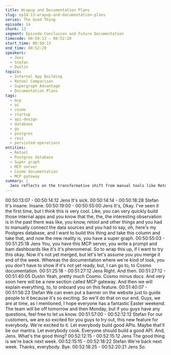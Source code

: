 ```yaml
---
title: Wrapup and Documentation Plans
slug: ep14-13-wrapup-and-documentation-plans
series: The Good Thing
episode: 14
chunk: 13
segment: Episode Conclusion and Future Documentation
timecode: 00:50:13 – 00:52:20
start_time: 00:50:13
end_time: 00:52:20
speakers:
  - Jens
  - Stefan
  - Dustin
topics:
  - Internal App Building
  - Retool Comparison
  - Supergraph Advantage
  - Documentation Plans
tags:
  - mcp
  - ai
  - cosmo
  - startup
  - api-design
  - database
  - go
  - postgres
  - rest
  - persisted-operations
entities:
  - Retool
  - Postgres database
  - Super graph
  - MCP server
  - Cosmo documentation
  - MCP gateway
summary: |
  Jens reflects on the transformative shift from manual tools like Retool to prompt-driven dashboard creation with super graphs and MCP. Dustin outlines documentation plans for the MCP gateway feature, while Stefan expresses excitement for customer adoption and suggests promotional strategies. They conclude with Easter weekend plans and the episode catchphrase.
---
```


00:50:13:07 - 00:50:14:12
Jens
It's sick.
00:50:14:14 - 00:50:18:28
Stefan
It's insane. Insane.
00:50:19:00 - 00:50:55:00
Jens
It's, Okay. I've seen it the first time, but I think this is very cool. Like, you can very quickly build
those internal apps and you know that the, the, the interesting observation is in the past there
was like, you know, retool and other things and you had to manually connect the data sources
and you had to say, oh, here's my Postgres database, and I want to build this thing and take this
column and take that, and now the new reality is, you have a super graph.
00:50:55:03 - 00:51:25:18
Jens
You, you have this MCP server, you write a prompt and bam dashboards like it's it's
phenomenal. So to wrap this up, if I want to try this okay. Now it's not yet merged, but let's let's
assume you you merge it end of the week. Whereas the documentation where we're kind of
look, you you don't have to show if it's not yet ready, but, I can go to, to Cosmo documentation.
00:51:25:18 - 00:51:27:12
Jens
Right. And then.
00:51:27:12 - 00:51:40:05
Dustin
Yeah, pretty much Cosmo. Cosmo minus docs. And very soon here will be a new section called
MCP gateway. And then we will explain everything, to, to onboard you on this feature.
00:51:40:07 - 00:51:56:23
Stefan
We can even put a banner on the website just to guide people to it because it's so exciting. So
we'll do that on our end. Guys, we are at time, as I mentioned, I hope everyone has a fantastic
Easter weekend. The team will be off tomorrow and then Monday, but if you guys have any
questions, feel free to let us know.
00:51:57:00 - 00:52:12:12
Stefan
For our customers, we are so excited for you guys to try out, this new feature for everybody.
We're excited to it. Let everybody build good APIs. Maybe that'll be our mantra. Let everybody
cook. Everyone should build a good API. And, Jens. What's the good thing?
00:52:12:15 - 00:52:15:12
Jens
The good thing is we're back next week.
00:52:15:15 - 00:52:18:22
Stefan
We're back next week. Thanks, everybody. Bye.
00:52:18:25 - 00:52:20:21
Jens
So.